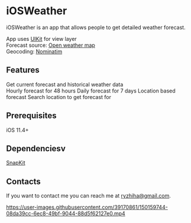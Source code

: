 # iOSWeather

iOSWeather is an app that allows people to get detailed weather forecast.



App uses  [UIKit](https://developer.apple.com/documentation/uikit) for view layer\
Forecast source: [Open weather map](https://openweathermap.org/api)\
Geocoding: [Nominatim](https://nominatim.org/release-docs/latest/)


## Features
Get current forecast and historical weather data\
Hourly forecast for 48 hours
Daily forecast for 7 days
Location based forecast
Search location to get forecast for
## Prerequisites
iOS 11.4+


## Dependenciesv
[SnapKit](https://github.com/SnapKit/SnapKit)
## Contacts
If you want to contact me you can reach me at <ryzhiha@gmail.com>.






https://user-images.githubusercontent.com/39170861/150159744-08da39cc-6ec8-49bf-9044-88d5f62127e0.mp4



